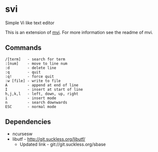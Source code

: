 # svi
Simple Vi like text editor

This is an extension of [mvi](https://github.com/byllgrim/mvi).
For more information see the readme of mvi.

## Commands

    /[term]   - search for term
    :[num]    - move to line num
    :d        - delete line
    :q        - quit
    :q!       - force quit
    :w [file] - write to file
    A         - append at end of line
    I         - insert at start of line
    h,j,k,l   - left, down, up, right
    i         - insert mode
    n         - search downwards
    ESC       - normal mode

## Dependencies
* ncursesw
* libutf - http://git.suckless.org/libutf/
  * Updated link - git://git.suckless.org/sbase
